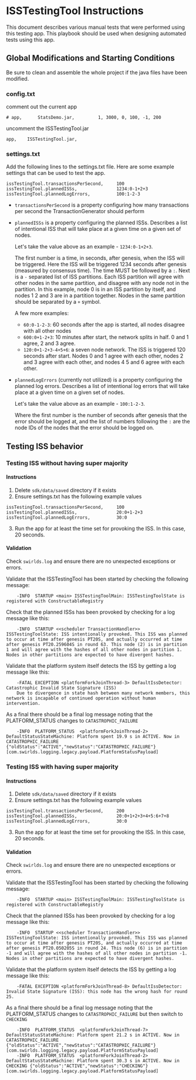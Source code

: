 # ISSTestingTool Instructions

This document describes various manual tests that were performed using this testing app. This
playbook should be used when designing automated tests using this app.

## Global Modifications and Starting Conditions

Be sure to clean and assemble the whole project if the java files have been modified.

### config.txt

comment out the current app

```
# app,		StatsDemo.jar,		   1, 3000, 0, 100, -1, 200
```

uncomment the ISSTestingTool.jar

```
app,    ISSTestingTool.jar,
```

### settings.txt

Add the following lines to the settings.txt file. Here are some example settings that can be used to test the app.

```
issTestingTool.transactionsPerSecond,     100
issTestingTool.plannedISSs,               1234:0-1+2+3
issTestingTool.plannedLogErrors,          100:1-2-3
```

- `transactionsPerSecond` is a property configuring how many transactions per second the TransactionGenerator should perform
- `plannedISSs` is a property configuring the planned ISSs. Describes a list of intentional ISS that will take place at a given time on a given set of nodes.

  Let's take the value above as an example - `1234:0-1+2+3`.

  The first number is a time, in seconds, after genesis, when the ISS will be triggered. Here the ISS will be triggered 1234 seconds after genesis (measured by consensus time).
  The time MUST be followed by a `:`.
  Next is a `-` separated list of ISS partitions. Each ISS partition will agree with other nodes in the same partition, and disagree with any node not in the partition. In this example, node 0 is in an ISS partition by
  itself, and nodes 1 2 and 3 are in a partition together. Nodes in the same partition should be separated by a `+` symbol.

  A few more examples:
  - `60:0-1-2-3`: 60 seconds after the app is started, all nodes disagree with all other nodes
  - `600:0+1-2+3`: 10 minutes after start, the network splits in half. 0 and 1 agree, 2 and 3 agree.
  - `120:0+1-2+3-4+5+6`: a seven node network. The ISS is triggered 120 seconds after start. Nodes 0 and 1 agree with each other, nodes 2 and 3 agree with each other, and nodes 4 5 and 6 agree with each other.

- `plannedLogErrors` (currently not utilized) is a property configuring the planned log errors. Describes a list of intentional log errors that will take place at a given time on a given set of nodes.

  Let's take the value above as an example - `100:1-2-3`.

  Where the first number is the number of seconds after genesis that the error should be logged at, and the list of numbers following the `:` are the node IDs of the nodes that the error should be logged on.

## Testing ISS behavior

### Testing ISS without having super majority

#### Instructions

1. Delete `sdk/data/saved` directory if it exists
2. Ensure settings.txt has the following  example values

```
issTestingTool.transactionsPerSecond,     100
issTestingTool.plannedISSs,               20:0+1-2+3
issTestingTool.plannedLogErrors,          30:0
```

3. Run the app for at least the time set for provoking the ISS. In this case, 20 seconds.

#### Validation

Check `swirlds.log` and ensure there are no unexpected exceptions or errors.

Validate that the ISSTestingTool has been started by checking the following message:

        -INFO  STARTUP <main> ISSTestingToolMain: ISSTestingToolState is registered with ConstructableRegistry

Check that the planned ISSs has been provoked by checking for a log message like this:

        -INFO  STARTUP <<scheduler TransactionHandler>> ISSTestingToolState: ISS intentionally provoked. This ISS was planned to occur at time after genesis PT20S, and actually occurred at time after genesis PT20.259604S in round 63. This node (2) is in partition 1 and will agree with the hashes of all other nodes in partition 1. Nodes in other partitions are expected to have divergent hashes.

Validate that the platform system itself detects the ISS by getting a log message like this:

        -FATAL EXCEPTION <platformForkJoinThread-3> DefaultIssDetector: Catastrophic Invalid State Signature (ISS)
        Due to divergence in state hash between many network members, this network is incapable of continued operation without human intervention.

As a final there should be a final log message noting that the PLATFORM_STATUS changes to `CATASTROPHIC_FAILURE`

        -INFO  PLATFORM_STATUS  <platformForkJoinThread-2> DefaultStatusStateMachine: Platform spent 19.9 s in ACTIVE. Now in CATASTROPHIC_FAILURE {"oldStatus":"ACTIVE","newStatus":"CATASTROPHIC_FAILURE"} [com.swirlds.logging.legacy.payload.PlatformStatusPayload]

### Testing ISS with having super majority

#### Instructions

1. Delete `sdk/data/saved` directory if it exists
2. Ensure settings.txt has the following  example values

```
issTestingTool.transactionsPerSecond,     200
issTestingTool.plannedISSs,               20:0+1+2+3+4+5:6+7+8
issTestingTool.plannedLogErrors,          30:0
```

3. Run the app for at least the time set for provoking the ISS. In this case, 20 seconds.

#### Validation

Check `swirlds.log` and ensure there are no unexpected exceptions or errors.

Validate that the ISSTestingTool has been started by checking the following message:

        -INFO  STARTUP <main> ISSTestingToolMain: ISSTestingToolState is registered with ConstructableRegistry

Check that the planned ISSs has been provoked by checking for a log message like this:

        -INFO  STARTUP <<scheduler TransactionHandler>> ISSTestingToolState: ISS intentionally provoked. This ISS was planned to occur at time after genesis PT20S, and actually occurred at time after genesis PT20.050205S in round 24. This node (6) is in partition -1 and will agree with the hashes of all other nodes in partition -1. Nodes in other partitions are expected to have divergent hashes.

Validate that the platform system itself detects the ISS by getting a log message like this:

        -FATAL EXCEPTION <platformForkJoinThread-8> DefaultIssDetector: Invalid State Signature (ISS): this node has the wrong hash for round 25.

As a final there should be a final log message noting that the PLATFORM_STATUS changes to `CATASTROPHIC_FAILURE` but then switch to `CHECKING`

        -INFO  PLATFORM_STATUS  <platformForkJoinThread-7> DefaultStatusStateMachine: Platform spent 21.2 s in ACTIVE. Now in CATASTROPHIC_FAILURE {"oldStatus":"ACTIVE","newStatus":"CATASTROPHIC_FAILURE"} [com.swirlds.logging.legacy.payload.PlatformStatusPayload]
        -INFO  PLATFORM_STATUS  <platformForkJoinThread-2> DefaultStatusStateMachine: Platform spent 30.3 s in ACTIVE. Now in CHECKING {"oldStatus":"ACTIVE","newStatus":"CHECKING"} [com.swirlds.logging.legacy.payload.PlatformStatusPayload]
